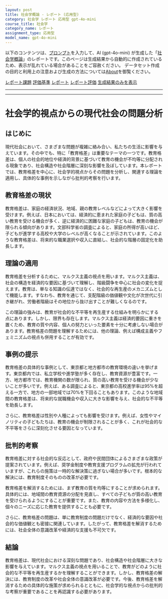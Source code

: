 ```yaml
---
layout: post
title: 社会学概論 - レポート (応用型)
category: 社会学 レポート 応用型 gpt-4o-mini
course_title: 社会学
category_name: レポート
assignment_type: 応用型
model_name: gpt-4o-mini
---
```


以下のコンテンツは、[プロンプト](https://github.com/takedatoshiyuki/synthetic_assignments/tree/main/generated/社会学/gpt-4o-mini/prompt_レポート-応用型.md)を入力して、AI (gpt-4o-mini) が生成した「[社会学概論](/contents/社会学/)」のレポートです。このページは生成結果から自動的に作成されているため、表示が乱れている場合があることをご容赦ください。
データセット作成の目的と利用上の注意および生成の方法については[About](/About)を御覧ください。

[レポート課題](../レポート課題-応用型)
[評価基準](../評価基準-応用型)
[レポート](../レポート-応用型)
[レポート評価](../レポート評価-応用型)
[生成結果のみを表示](https://github.com/takedatoshiyuki/synthetic_assignments/tree/main/generated/社会学/gpt-4o-mini/レポート-応用型.md)
  

***
***
  
# 社会学的視点からの現代社会の問題分析

## はじめに

現代社会において、さまざまな問題が複雑に絡み合い、私たちの生活に影響を与えています。その中でも、特に「教育格差」は重要なテーマの一つです。教育格差は、個人の社会的地位や経済的背景に基づいて教育の機会が不均等に分配される現象であり、社会構造や社会階層に深刻な影響を及ぼしています。本レポートでは、教育格差を中心に、社会学的視点からその問題を分析し、関連する理論を適用し、具体的な事例を示しながら批判的考察を行います。

## 教育格差の現状

教育格差は、家庭の経済状況、地域、親の教育レベルなどによって大きく影響を受けます。例えば、日本においては、経済的に恵まれた家庭の子どもは、質の高い教育を受ける機会が多く、逆に経済的に困難な家庭の子どもは、教育の機会が限られる傾向があります。文部科学省の調査によると、家庭の所得が高いほど、子どもが進学する高校や大学のレベルが高くなることが示されています。このような教育格差は、将来的な職業選択や収入に直結し、社会的な階層の固定化を助長します。

## 理論の適用

教育格差を分析するために、マルクス主義の視点を用います。マルクス主義は、社会の構造を経済的な要因に基づいて理解し、階級闘争を中心に社会の変化を捉えます。教育は、単なる知識の伝達ではなく、社会的な再生産のメカニズムとして機能します。すなわち、教育を通じて、支配階級の価値観や文化が次世代に引き継がれ、労働者階級はその地位から抜け出すことが難しくなるのです。

この理論の強みは、教育が社会的な不平等を再生産する仕組みを明らかにする点にあります。しかし、限界も存在します。マルクス主義は経済的要因に重きを置くため、教育の質や内容、個人の努力といった要素を十分に考慮しない場合があります。教育格差の問題を理解するためには、他の理論、例えば構成主義やフェミニズムの視点も併用することが有効です。

## 事例の提示

教育格差の具体的な事例として、東京都と地方都市の教育環境の違いを挙げます。東京都内では、私立学校や進学塾が多く存在し、教育資源が豊富です。一方、地方都市では、教育機関の数が限られ、質の高い教育を受ける機会が少ないことが多いです。例えば、ある調査によると、東京都の高校進学率は95%を超える一方で、地方の一部地域では70%を下回ることもあります。このような地域間の教育格差は、将来的な就職機会や収入に大きな影響を与え、社会的な不平等を助長します。

さらに、教育格差は性別や人種によっても影響を受けます。例えば、女性やマイノリティの子どもたちは、教育の機会が制限されることが多く、これが社会的な不平等をさらに深刻化させる要因となっています。

## 批判的考察

教育格差に対する社会的な反応として、政府や民間団体によるさまざまな政策が提案されています。例えば、奨学金制度や教育支援プログラムの拡充が行われていますが、これらの施策は一時的な解決策に過ぎない場合が多いです。根本的な解決には、教育制度そのものの改革が必要です。

教育格差を解消するためには、まず教育の質を均等にすることが求められます。具体的には、地域間の教育資源の分配を見直し、すべての子どもが質の高い教育を受けられるようにすることが重要です。また、教育の内容や方法を多様化し、個々のニーズに応じた教育を提供することも必要です。

さらに、教育格差の問題は、単に教育制度の問題だけでなく、経済的な要因や社会的な価値観とも密接に関連しています。したがって、教育格差を解消するためには、社会全体の意識改革や経済的な支援も不可欠です。

## 結論

教育格差は、現代社会における深刻な問題であり、社会構造や社会階層に大きな影響を与えています。マルクス主義の視点を用いることで、教育がどのように社会的な不平等を再生産するかを理解することができます。しかし、教育格差の解決には、教育制度の改革や社会全体の意識改革が必要です。今後、教育格差を解消するための具体的な施策が求められるとともに、社会学的な視点からの批判的な考察が重要であることを再認識する必要があります。
